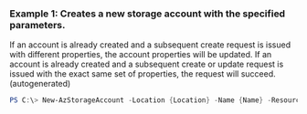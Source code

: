 ### Example 1: Creates a new storage account with the specified parameters.
If an account is already created and a subsequent create request is issued with different properties, the account properties will be updated.
If an account is already created and a subsequent create or update request is issued with the exact same set of properties, the request will succeed. (autogenerated)
```powershell
PS C:\> New-AzStorageAccount -Location {Location} -Name {Name} -ResourceGroupName {ResourceGroupName} -SkuName {SkuName}
```

